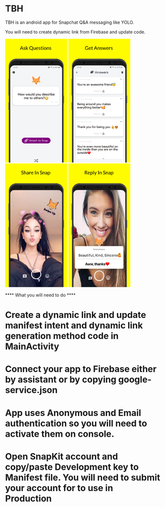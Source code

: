 # TBH

TBH is an android app for Snapchat Q&A messaging like YOLO.

You will need to create dynamic link from Firebase and update code.

<img src="screen_3.png" width="200" height="400"/> <img src="screen_4.png" width="200" height="400"/> <img src="screen_1.png" width="200" height="400"/> <img src="screen_2.png" width="200" height="400"/>

**** What you will need to do ****

 # Create a dynamic link and update manifest intent and dynamic link generation method code in MainActivity
 # Connect your app to Firebase either by assistant or by copying google-service.json
 # App uses Anonymous and Email authentication so you will need to activate them on console.
 # Open SnapKit account and copy/paste Development key to Manifest file. You will need to submit your account for to use in Production
    
 
